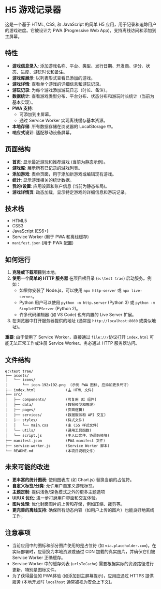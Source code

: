 # H5 游戏记录器

这是一个基于 HTML, CSS, 和 JavaScript 的简单 H5 应用，用于记录和追踪用户的游戏进度。它被设计为 PWA (Progressive Web App)，支持离线访问和添加到主屏幕。

## 特性

- **游戏信息录入**: 添加游戏名称、平台、类型、发行日期、开发商、评分、状态、进度、游玩时长和备注。
- **游戏库展示**: 以列表形式查看已添加的游戏。
- **游戏详情**: 查看单个游戏的详细信息和游玩记录。
- **游玩记录**: 为每个游戏添加游玩日志（时长、备注）。
- **数据统计**: 查看游戏类型分布、平台分布、状态分布和游玩时长统计（当前为基本实现）。
- **PWA 支持**: 
    - 可添加到主屏幕。
    - 通过 Service Worker 实现离线缓存基本资源。
- **本地存储**: 所有数据存储在浏览器的 LocalStorage 中。
- **响应式设计**: 适配移动设备屏幕。

## 页面结构

- **首页**: 显示最近游玩和推荐游戏 (当前为静态示例)。
- **游戏库**: 展示所有已记录的游戏列表。
- **添加游戏**: 表单页面，用于添加新游戏或编辑现有游戏。
- **统计**: 显示游戏相关的统计数据。
- **我的/设置**: 应用设置和账户信息 (当前为静态布局)。
- **游戏详情页**: 动态加载，显示特定游戏的详细信息和游玩记录。

## 技术栈

- HTML5
- CSS3
- JavaScript (ES6+)
- Service Worker (用于 PWA 和离线缓存)
- `manifest.json` (用于 PWA 配置)

## 如何运行
1.  **克隆或下载项目**到本地。
2.  **使用一个简单的 HTTP 服务器** 在项目根目录 (`e:\test trae`) 启动服务。例如：
    *   如果你安装了 Node.js，可以使用 `npx http-server` 或 `npx live-server`。
    *   Python 用户可以使用 `python -m http.server` (Python 3) 或 `python -m SimpleHTTPServer` (Python 2)。
    *   许多代码编辑器 (如 VS Code) 也有内置的 Live Server 扩展。
3.  在浏览器中打开服务器提供的地址 (通常是 `http://localhost:8080` 或类似地址)。

**重要**: 由于使用了 Service Worker，直接通过 `file:///`协议打开 `index.html` 可能无法正常工作或注册 Service Worker。务必通过 HTTP 服务器访问。

## 文件结构

```
e:\test trae/
├── assets/
│   └── icons/
│       └── icon-192x192.png  (示例 PWA 图标, 应添加更多尺寸)
├── index.html              (主 HTML 文件)
├── src/
│   ├── components/         (可复用 UI 组件)
│   ├── data/               (数据模型和管理)
│   ├── pages/              (页面逻辑)
│   ├── services/           (数据服务和 API 交互)
│   ├── styles/             (样式文件)
│   │   └── main.css        (主 CSS 样式文件)
│   └── utils/              (通用工具函数)
│   └── script.js           (主入口文件，协调各模块)
├── manifest.json           (PWA manifest 文件)
├── service-worker.js       (Service Worker 脚本)
└── README.md               (本项目说明文件)
```

## 未来可能的改进

-   **更丰富的统计图表**: 使用图表库 (如 Chart.js) 替换当前的占位符。
-   **自定义标签/分类**: 允许用户自定义游戏标签。
-   **主题定制**: 提供浅色/深色模式之外的更多主题选项
-   **UI/UX 优化**: 进一步打磨用户界面和交互体验。
-   **图片处理**: 优化封面图片的上传和存储，例如压缩、裁剪等。
-   **更完善的离线支持**: 确保所有动态内容（如用户上传的图片）也能良好地离线工作。

## 注意事项

-   当前应用中的图标和部分图片使用的是占位符 (如 `via.placeholder.com`)。在实际部署时，应替换为本地资源或通过 CDN 加载的真实图片，并确保它们被 Service Worker 正确缓存。
-   Service Worker 中的缓存列表 (`urlsToCache`) 需要根据实际的资源路径进行更新，特别是图标文件。
-   为了获得最佳的 PWA体验 (如添加到主屏幕提示)，应用应通过 HTTPS 提供服务 (本地开发时 `localhost` 通常被视为安全上下文)。